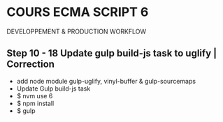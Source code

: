 <!--
@Author: Nicolas Fazio <webmaster-fazio>
@Date:   01-09-2016
@Email:  contact@nicolasfazio.ch
@Last modified by:   webmaster-fazio
@Last modified time: 11-12-2016
-->

# COURS ECMA SCRIPT 6
  DEVELOPPEMENT &amp; PRODUCTION WORKFLOW

## Step 10 - 18 Update gulp build-js task to uglify | Correction

- add node module gulp-uglify, vinyl-buffer & gulp-sourcemaps
- Update Gulp build-js task
- $ nvm use 6
- $ npm install
- $ gulp

